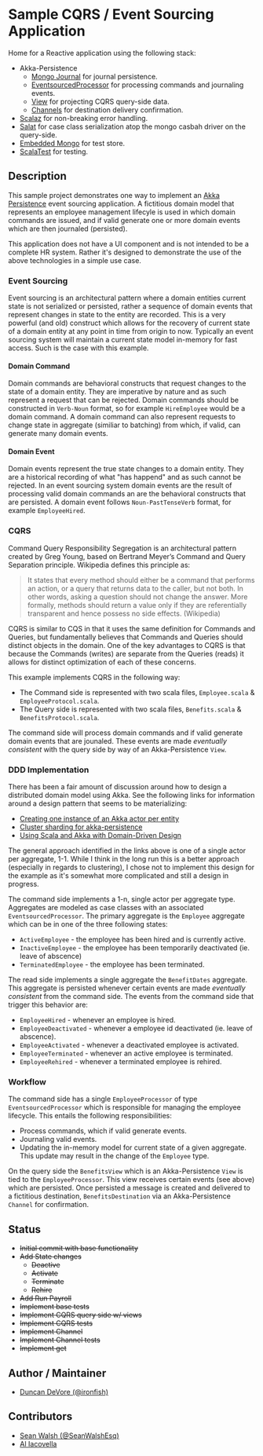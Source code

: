 # Sample CQRS / Event Sourcing Application

Home for a Reactive application using the following stack:

- Akka-Persistence
  - [Mongo Journal](https://github.com/ddevore/akka-persistence-mongo/) for journal persistence.
  - [EventsourcedProcessor](http://doc.akka.io/docs/akka/current/scala/persistence.html#Event_sourcing) for processing commands and journaling events.
  - [View](http://doc.akka.io/docs/akka/current/scala/persistence.html#Views) for projecting CQRS query-side data.
  - [Channels](http://doc.akka.io/docs/akka/2.3.2/scala/persistence.html#Channels) for destination delivery confirmation.
- [Scalaz](https://github.com/scalaz/scalaz) for non-breaking error handling.
- [Salat](https://github.com/novus/salat) for case class serialization atop the mongo casbah driver on the query-side.
- [Embedded Mongo](https://github.com/flapdoodle-oss/de.flapdoodle.embed.mongo) for test store.
- [ScalaTest](http://www.scalatest.org/) for testing.

## Description

This sample project demonstrates one way to implement an [Akka Persistence](http://doc.akka.io/docs/akka/2.3.2/scala/persistence.html)
event sourcing application. A fictitious domain model that represents an employee management lifecyle is used in which domain commands are issued, and if valid generate one or more domain events which are then journaled (persisted).

This application does not have a UI component and is not intended to be a complete HR system. Rather it's designed to demonstrate the use of the above technologies in a simple use case.

### Event Sourcing

Event sourcing is an architectural pattern where a domain entities current state is not serialized or persisted, rather a sequence of domain events that represent changes in state to the entity are recorded. This is a very powerful (and old) construct which allows for the recovery of current state of a domain entity at any point in time from origin to now. Typically an event sourcing system will maintain a current state model in-memory for fast access. Such is the case with this example.

#### Domain Command

Domain commands are behavioral constructs that request changes to the state of a domain entity. They are imperative by nature and as such represent a request that can be rejected. Domain commands should be constructed in `Verb-Noun` format, so for example `HireEmployee` would be a domain command. A domain command can also represent requests to change state in aggregate (similiar to batching) from which, if valid, can generate many domain events.

#### Domain Event

Domain events represent the true state changes to a domain entity. They are a historical recording of what "has happend" and as such cannot be rejected. In an event sourcing system domain events are the result of processing valid domain commands an are the behavioral constructs that are persisted. A domain event follows `Noun-PastTenseVerb` format, for example `EmployeeHired`.

### CQRS

Command Query Responsibility Segregation is an architectural pattern created by Greg Young, based on Bertrand Meyer’s Command and Query Separation principle. Wikipedia defines this principle as:

> It states that every method should either be a command that performs an action, or a query that returns data to the caller, but not both. In other words, asking a question should not change the answer. More formally, methods should return a value only if they are referentially transparent and hence possess no side effects. (Wikipedia)

CQRS is similar to CQS in that it uses the same definition for Commands and Queries, but fundamentally believes that Commands and Queries should distinct objects in the domain. One of the key advantages to CQRS is that because the Commands (writes) are separate from the Queries (reads) it allows for distinct optimization of each of these concerns.

This example implements CQRS in the following way:

* The Command side is represented with two scala files, `Employee.scala` & `EmployeeProtocol.scala`.
* The Query side is represented with two scala files, `Benefits.scala` & `BenefitsProtocol.scala`.

The command side will process domain commands and if valid generate domain events that are jounaled. These events are made _eventually consistent_ with the query side by way of an Akka-Persistence `View`.

### DDD Implementation

There has been a fair amount of discussion around how to design a distributed domain model using Akka. See the following links for information around a design pattern that seems to be materializing:

* [Creating one instance of an Akka actor per entity](https://groups.google.com/forum/#!topic/akka-user/BRh3YNjP0kY)
* [Cluster sharding for akka-persistence](https://groups.google.com/forum/#!msg/akka-dev/ohdT-Et4ZoY/6cB52mnpkAkJ)
* [Using Scala and Akka with Domain-Driven Design](https://vaughnvernon.co/?p=770)

The general approach identified in the links above is one of a single actor per aggregate, 1-1. While I think in the long run this is a better approach (especially in regards to clustering), I chose not to implement this design for the example as it's somewhat more complicated and still a design in progress.

The command side implements a 1-n, single actor per aggregate type. Aggregates are modeled as case classes with an associated `EventsourcedProcessor`. The primary aggregate is the `Employee` aggregate which can be in one of the three following states:

* `ActiveEmployee` - the employee has been hired and is currently active.
* `InactiveEmployee` - the employee has been temporarily deactivated (ie. leave of abscence)
* `TerminatedEmployee` - the employee has been terminated.

The read side implements a single aggregate the `BenefitDates` aggregate. This aggregate is persisted whenever certain events are made _eventually consistent_ from the command side. The events from the command side that trigger this behavior are:

* `EmployeeHired` - whenever an employee is hired.
* `EmployeeDeactivated` - whenever a employee id deactivated (ie. leave of abscence).
* `EmployeeActivated` - whenever a deactivated employee is activated.
* `EmployeeTerminated` - whenever an active employee is terminated.
* `EmployeeRehired` - whenever a terminated employee is rehired.

### Workflow

The command side has a single `EmployeeProcessor` of type `EventsourcedProcessor` which is responsible for managing the employee lifecycle. This entails the following responsibilities:

* Process commands, which if valid generate events.
* Journaling valid events.
* Updating the in-memory model for current state of a given aggregate. This update may result in the change of the `Employee` type.

On the query side the `BenefitsView` which is an Akka-Persistence `View` is tied to the `EmployeeProcessor`. This view receives certain events (see above) which are persisted. Once persisted a message is created and delivered to a fictitious destination, `BenefitsDestination` via an Akka-Persistence `Channel` for confirmation.

## Status

- ~~Initial commit with base functionality~~
- ~~Add State changes~~
    - ~~Deactive~~
    - ~~Activate~~
    - ~~Terminate~~
    - ~~Rehire~~
- ~~Add Run Payroll~~
- ~~Implement base tests~~
- ~~Implement CQRS query side w/ views~~
- ~~Implement CQRS tests~~
- ~~Implement Channel~~
- ~~Implement Channel tests~~
- ~~Implement get~~

## Author / Maintainer

- [Duncan DeVore (@ironfish)](https://github.com/ddevore/)

## Contributors

- [Sean Walsh (@SeanWalshEsq)](https://github.com/sean-walsh/)
- [Al Iacovella](https://github.com/aiacovella/)
